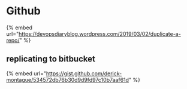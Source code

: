 # Github

{% embed url="https://devopsdiaryblog.wordpress.com/2019/03/02/duplicate-a-repo/" %}

## replicating to bitbucket

{% embed url="https://gist.github.com/derick-montague/534572db76b30d9d9fd97c10b7aaf61d" %}



